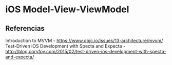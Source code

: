 # iOS Model-View-ViewModel

## Referencias
Introduction to MVVM - https://www.objc.io/issues/13-architecture/mvvm/
Test-Driven iOS Development with Specta and Expecta - http://blog.coryfoy.com/2015/02/test-driven-ios-development-with-specta-and-expecta/
